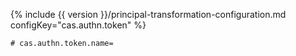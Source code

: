{% include {{ version }}/principal-transformation-configuration.md configKey="cas.authn.token" %}

```properties
# cas.authn.token.name=
```
